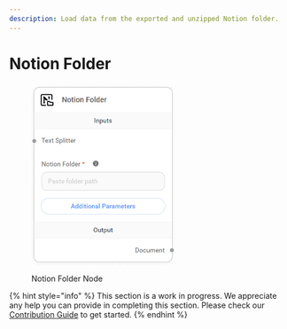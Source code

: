 ```yaml
---
description: Load data from the exported and unzipped Notion folder.
---
```


# Notion Folder

<figure><img src="../../../.gitbook/assets/image--3---1---1---1---1---1---1---1---1---1---1-.png" alt="" width="259"><figcaption><p>Notion Folder Node</p></figcaption></figure>

{% hint style="info" %}
This section is a work in progress. We appreciate any help you can provide in completing this section. Please check our [Contribution Guide](../../../contributing/) to get started.
{% endhint %}
